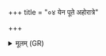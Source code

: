 +++
title = "०४ येन पूते अहोरात्रे"

+++
<details><summary>मूलम् (GR)</summary>

येन पूते अहोरात्रे  
दिशः पूता उत येन प्रदेशाः ।  
(…) ॥ +++(see 1cd)+++
</details>